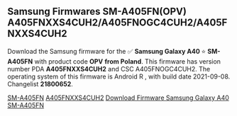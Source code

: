 <h2>Samsung Firmwares SM-A405FN(OPV) A405FNXXS4CUH2/A405FNOGC4CUH2/A405FNXXS4CUH2</h2>
Download the Samsung firmware for the ✅ <strong>Samsung Galaxy A40 </strong> ⭐ <strong>SM-A405FN</strong> with product code <strong>OPV</strong> <strong> from Poland</strong>. This firmware has version number PDA <strong>A405FNXXS4CUH2</strong> and CSC A405FNOGC4CUH2. The operating system of this firmware is Android R , with build date 2021-09-08. Changelist <strong>21800652</strong>.


[SM-A405FN](https://samfirm.shop/samsung/model/SM-A405FN)
[A405FNXXS4CUH2](https://samfirm.shop/samsung/pda/A405FNXXS4CUH2)
[Download Firmware Samsung Galaxy A40 SM-A405FN](https://samfirm.shop/samsung/firmware/454398)
